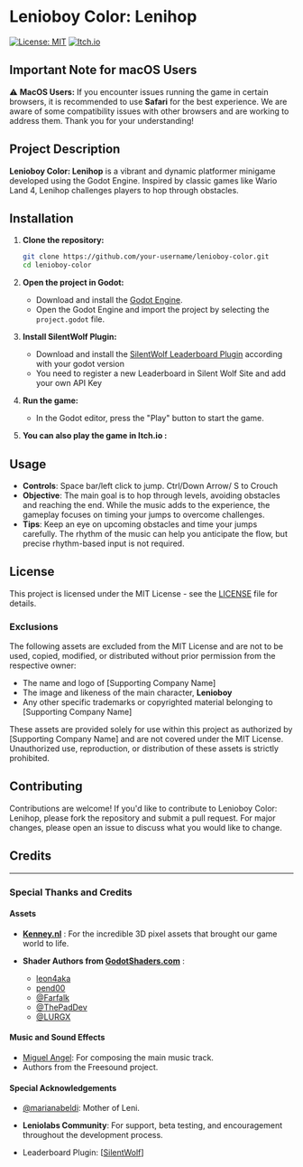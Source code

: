 # __Lenioboy Color: Lenihop__

[![License: MIT](https://img.shields.io/badge/License-MIT-yellow.svg)](https://opensource.org/licenses/MIT)
[![Itch.io](https://img.shields.io/badge/itch.io-FF0B34?style=for-the-badge\&logo=itch.io\&logoColor=white)](https://leniolabs.itch.io/lenihop)

## __Important Note for macOS Users__

⚠️ __MacOS Users:__ If you encounter issues running the game in certain browsers, it is recommended to use __Safari__ for the best experience. We are aware of some compatibility issues with other browsers and are working to address them. Thank you for your understanding!

## __Project Description__

__Lenioboy Color: Lenihop__ is a vibrant and dynamic platformer minigame developed using the Godot Engine. Inspired by classic games like Wario Land 4, Lenihop challenges players to hop through obstacles.

## __Installation__

1. __Clone the repository:__

   ```bash
   git clone https://github.com/your-username/lenioboy-color.git
   cd lenioboy-color
   ```

2. __Open the project in Godot:__

   * Download and install the [Godot Engine](https://godotengine.org/download).
   * Open the Godot Engine and import the project by selecting the `project.godot` file.

3. __Install SilentWolf Plugin:__
   * Download and install the [SilentWolf Leaderboard Plugin](https://silentwolf.com/download) according with your godot version
   * You need to register a new Leaderboard in Silent Wolf Site and add your own API Key

4. __Run the game:__

   * In the Godot editor, press the "Play" button to start the game.

5. __You can also play the game in Itch.io :__

## __Usage__

* __Controls__: Space bar/left click to jump. Ctrl/Down Arrow/ S to Crouch
* __Objective__: The main goal is to hop through levels, avoiding obstacles and reaching the end. While the music adds to the experience, the gameplay focuses on timing your jumps to overcome challenges.
* __Tips__: Keep an eye on upcoming obstacles and time your jumps carefully. The rhythm of the music can help you anticipate the flow, but precise rhythm-based input is not required.

## __License__

This project is licensed under the MIT License - see the [LICENSE](LICENSE) file for details.

### __Exclusions__

The following assets are excluded from the MIT License and are not to be used, copied, modified, or distributed without prior permission from the respective owner:

* The name and logo of \[Supporting Company Name]
* The image and likeness of the main character, __Lenioboy__
* Any other specific trademarks or copyrighted material belonging to \[Supporting Company Name]

These assets are provided solely for use within this project as authorized by \[Supporting Company Name] and are not covered under the MIT License. Unauthorized use, reproduction, or distribution of these assets is strictly prohibited.

## __Contributing__

Contributions are welcome! If you'd like to contribute to Lenioboy Color: Lenihop, please fork the repository and submit a pull request. For major changes, please open an issue to discuss what you would like to change.

## __Credits__

---

### __Special Thanks and Credits__

#### __Assets__

* __[Kenney.nl](http://Kenney.nl)__ : For the incredible 3D pixel assets that brought our game world to life.

* __Shader Authors from [GodotShaders.com](http://GodotShaders.com)__ :
  * [leon4aka](https://godotshaders.com/author/leon4aka/)
  * [pend00](https://godotshaders.com/author/pend00/)
  * [@Farfalk](https://godotshaders.com/author/farfalk/)
  * [@ThePadDev](https://x.com/ThePadDev)
  * [@LURGX](https://godotshaders.com/author/lurgx/)

#### __Music and Sound Effects__

* [Miguel Angel](https://www.fiverr.com/miguelangell960): For composing the main music track.
* Authors from the Freesound project.

#### __Special Acknowledgements__

* [@marianabeldi](https://x.com/marianabeldi): Mother of Leni.

* __Leniolabs Community__: For support, beta testing, and encouragement throughout the development process.

* Leaderboard Plugin: \[[SilentWolf](https://silentwolf.com/)]
